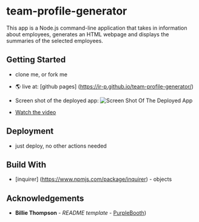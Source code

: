# team-profile-generator

This app is a Node.js command-line application that takes in information about employees, generates an HTML webpage and displays the summaries of the selected employees.

## Getting Started

* clone me, or fork me
* 🌎 live at: [github pages] (https://ir-p.github.io/team-profile-generator/)

* Screen shot of the deployed app: ![Screen Shot Of The Deployed App](dist/images/screenshot.jpg)

* [Watch the video]()
## Deployment
* just deploy, no other actions needed

## Build With 

* [inquirer] (https://www.npmjs.com/package/inquirer) - objects

## Acknowledgements
* **Billie Thompson** - *README template* - [PurpleBooth](https://github.com/PurpleBooth))

